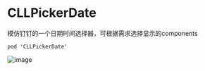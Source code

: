 # CLLPickerDate
模仿钉钉的一个日期时间选择器，可根据需求选择显示的components
```
pod 'CLLPickerDate'
```
![image](CLLPickerDate/CLLPickerDateDemo/CLLPickerDateDemo/images/年月日时分秒.png)
